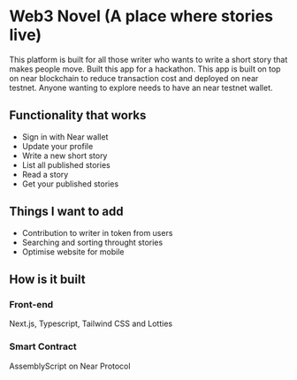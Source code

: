 # Web3 Novel (A place where stories live)

This platform is built for all those writer who wants to write a short story that makes people move. Built this app for a hackathon. This app is built on top on near blockchain to reduce transaction cost and deployed on near testnet. Anyone wanting to explore needs to have an near testnet wallet.

## Functionality that works

- Sign in with Near wallet
- Update your profile
- Write a new short story
- List all published stories
- Read a story
- Get your published stories

## Things I want to add

- Contribution to writer in token from users
- Searching and sorting throught stories
- Optimise website for mobile

## How is it built

### Front-end

Next.js, Typescript, Tailwind CSS and Lotties

### Smart Contract

AssemblyScript on Near Protocol
